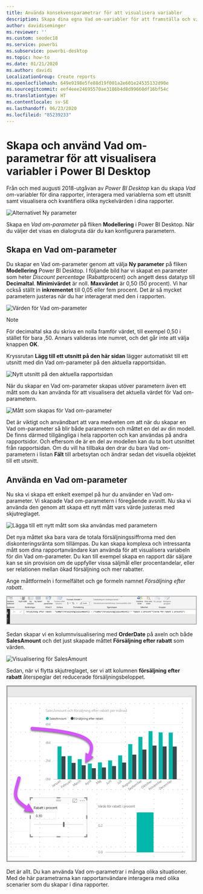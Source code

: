 ```yaml
---
title: Använda konsekvensparametrar för att visualisera variabler
description: Skapa dina egna Vad om-variabler för att framställa och visualisera variabler i Power BI-rapporter
author: davidiseminger
ms.reviewer: ''
ms.custom: seodec18
ms.service: powerbi
ms.subservice: powerbi-desktop
ms.topic: how-to
ms.date: 01/21/2020
ms.author: davidi
LocalizationGroup: Create reports
ms.openlocfilehash: 649e9198e5fe88d19f001a2e601e24535132d90e
ms.sourcegitcommit: eef4eee24695570ae3186b4d8d99660df16bf54c
ms.translationtype: HT
ms.contentlocale: sv-SE
ms.lasthandoff: 06/23/2020
ms.locfileid: "85239233"
---
```

# <a name="create-and-use-what-if-parameters-to-visualize-variables-in-power-bi-desktop"></a>Skapa och använd Vad om-parametrar för att visualisera variabler i Power BI Desktop

Från och med augusti 2018-utgåvan av *Power BI Desktop* kan du skapa *Vad om*-variabler för dina rapporter, interagera med variablerna som ett utsnitt samt visualisera och kvantifiera olika nyckelvärden i dina rapporter.

![Alternativet Ny parameter](media/desktop-what-if/what-if_01.png)

Skapa en *Vad om-parameter* på fliken **Modellering** i Power BI Desktop. När du väljer det visas en dialogruta där du kan konfigurera parametern.

## <a name="creating-a-what-if-parameter"></a>Skapa en Vad om-parameter

Du skapar en Vad om-parameter genom att välja **Ny parameter** på fliken **Modellering** Power BI Desktop. I följande bild har vi skapat en parameter som heter *Discount percentage* (Rabattprocent) och angett dess datatyp till **Decimaltal**. **Minimivärdet** är noll. **Maxvärdet** är 0,50 (50 procent). Vi har också ställt in **inkrementet** till 0,05 eller fem procent. Det är så mycket parametern justeras när du har interagerat med den i rapporten.

![Värden för Vad om-parameter](media/desktop-what-if/what-if_02.png)

> [!NOTE]
> För decimaltal ska du skriva en nolla framför värdet, till exempel 0,50 i stället för bara ,50. Annars valideras inte numret, och det går inte att välja knappen **OK**.
> 
> 

Kryssrutan **Lägg till ett utsnitt på den här sidan** lägger automatiskt till ett utsnitt med din Vad om-parameter på den aktuella rapportsidan.

![Nytt utsnitt på den aktuella rapportsidan](media/desktop-what-if/what-if_03.png)

När du skapar en Vad om-parameter skapas utöver parametern även ett mått som du kan använda för att visualisera det aktuella värdet för Vad om-parametern.

![Mått som skapas för Vad om-parameter](media/desktop-what-if/what-if_04.png)

Det är viktigt och användbart att vara medveten om att när du skapar en Vad om-parameter så blir både parametern och måttet en del av din modell. De finns därmed tillgängliga i hela rapporten och kan användas på andra rapportsidor. Och eftersom de är en del av modellen kan du ta bort utsnittet från rapportsidan. Om du vill ha tillbaka den drar du bara Vad om-parametern i listan **Fält** till arbetsytan och ändrar sedan det visuella objektet till ett utsnitt.

## <a name="using-a-what-if-parameter"></a>Använda en Vad om-parameter

Nu ska vi skapa ett enkelt exempel på hur du använder en Vad om-parameter. Vi skapade Vad om-parametern i föregående avsnitt. Nu ska vi använda den genom att skapa ett nytt mått vars värde justeras med skjutreglaget.

![Lägga till ett nytt mått som ska användas med parametern](media/desktop-what-if/what-if_05.png)

Det nya måttet ska bara vara de totala försäljningssiffrorna med den diskonteringsränta som tillämpas. Du kan skapa komplexa och intressanta mått som dina rapportanvändare kan använda för att visualisera variabeln för din Vad om-parameter. Du kan till exempel skapa en rapport där säljare kan se sin provision om de uppfyller vissa säljmål eller procentandelar, eller ser relationen mellan ökad försäljning och mer rabatter.

Ange måttformeln i formelfältet och ge formeln namnet *Försäljning efter rabatt*.

![Definition av Försäljning efter rabatt](media/desktop-what-if/what-if_06.png)

Sedan skapar vi en kolumnvisualisering med **OrderDate** på axeln och både **SalesAmount** och det just skapade måttet **Försäljning efter rabatt** som värden.

![Visualisering för SalesAmount](media/desktop-what-if/what-if_07.png)

Sedan, när vi flytta skjutreglaget, ser vi att kolumnen **försäljning efter rabatt** återspeglar det reducerade försäljningsbeloppet.

![Skjutreglaget interagerar med det visuella objektet](media/desktop-what-if/what-if_08.png)

Det är allt. Du kan använda Vad om-parametrar i många olika situationer. Med de här parametrarna kan rapportanvändare interagera med olika scenarier som du skapar i dina rapporter.
